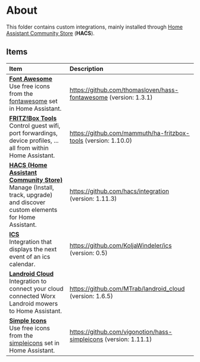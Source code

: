 # About

This folder contains custom integrations, mainly installed through [Home Assistant Community Store](https://hacs.xyz/) (**HACS**).

## Items

| Item | Description |
|:-----|:------------|
| **[Font Awesome](fontawesome)**<BR>Use free icons from the [fontawesome](https://fontawesome.com) set in Home Assistant. | <https://github.com/thomasloven/hass-fontawesome> (version: 1.3.1) |
| **[FRITZ!Box Tools](fritzbox_tools)**<BR>Control guest wifi, port forwardings, device profiles, ... all from within Home Assistant. | <https://github.com/mammuth/ha-fritzbox-tools> (version: 1.10.0) |
| **[HACS (Home Assistant Community Store)](hacs)**<BR>Manage (Install, track, upgrade) and discover custom elements for Home Assistant. | <https://github.com/hacs/integration> (version: 1.11.3) |
| **[ICS](ics)**<BR>Integration that displays the next event of an ics calendar. | <https://github.com/KoljaWindeler/ics> (version: 0.5) |
| **[Landroid Cloud](landroid_cloud)**<BR>Integration to connect your cloud connected Worx Landroid mowers to Home Assistant. | <https://github.com/MTrab/landroid_cloud> (version: 1.6.5) |
| **[Simple Icons](simpleicons)**<BR>Use free icons from the [simpleicons](https://simpleicons.org) set in Home Assistant. | <https://github.com/vigonotion/hass-simpleicons> (version: 1.11.1) |
